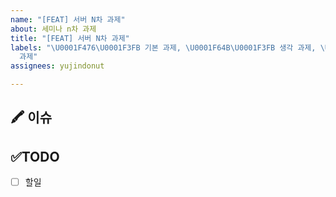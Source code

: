 ```yaml
---
name: "[FEAT] 서버 N차 과제"
about: 세미나 n차 과제
title: "[FEAT] 서버 N차 과제"
labels: "\U0001F476\U0001F3FB 기본 과제, \U0001F64B\U0001F3FB 생각 과제, \U0001F9D1\U0001F3FB‍\U0001F33E 도전
  과제"
assignees: yujindonut

---
```


## 🖍 이슈

<!-- N차 과제에 대한 설명 -->

## ✅TODO

<!-- 해야하는 것-->

- [ ] 할일
